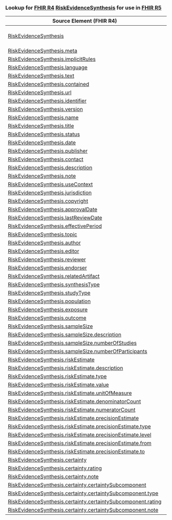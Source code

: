 ### Lookup for [FHIR R4](https://hl7.org/fhir/R4/) [RiskEvidenceSynthesis](https://hl7.org/fhir/R4/RiskEvidenceSynthesis.html) for use in [FHIR R5](https://hl7.org/fhir/R5/)

| Source Element (FHIR R4) | Usage | Target |
| -------------- | ----- | ------ |
| [RiskEvidenceSynthesis](https://hl7.org/fhir/R4/RiskEvidenceSynthesis.html#resource) | `UseExtension` | [http://hl7.org/fhir/4.0/StructureDefinition/extension-RiskEvidenceSynthesis](StructureDefinition-ext-R4-RiskEvidenceSynthesis.html) |
| [RiskEvidenceSynthesis.meta](https://hl7.org/fhir/R4/RiskEvidenceSynthesis.html#resource) | `UseBasicElement` | [Resource.meta](https://hl7.org/fhir/R5/Resource.html#resource) |
| [RiskEvidenceSynthesis.implicitRules](https://hl7.org/fhir/R4/RiskEvidenceSynthesis.html#resource) | `UseBasicElement` | [Resource.implicitRules](https://hl7.org/fhir/R5/Resource.html#resource) |
| [RiskEvidenceSynthesis.language](https://hl7.org/fhir/R4/RiskEvidenceSynthesis.html#resource) | `UseBasicElement` | [Resource.language](https://hl7.org/fhir/R5/Resource.html#resource) |
| [RiskEvidenceSynthesis.text](https://hl7.org/fhir/R4/RiskEvidenceSynthesis.html#resource) | `UseBasicElement` | [DomainResource.text](https://hl7.org/fhir/R5/DomainResource.html#resource) |
| [RiskEvidenceSynthesis.contained](https://hl7.org/fhir/R4/RiskEvidenceSynthesis.html#resource) | `UseBasicElement` | [DomainResource.contained](https://hl7.org/fhir/R5/DomainResource.html#resource) |
| [RiskEvidenceSynthesis.url](https://hl7.org/fhir/R4/RiskEvidenceSynthesis.html#resource) | `UseExtensionFromAncestor` | - |
| [RiskEvidenceSynthesis.identifier](https://hl7.org/fhir/R4/RiskEvidenceSynthesis.html#resource) | `UseBasicElement` | [Basic.identifier](https://hl7.org/fhir/R5/Basic.html#resource) |
| [RiskEvidenceSynthesis.version](https://hl7.org/fhir/R4/RiskEvidenceSynthesis.html#resource) | `UseExtensionFromAncestor` | - |
| [RiskEvidenceSynthesis.name](https://hl7.org/fhir/R4/RiskEvidenceSynthesis.html#resource) | `UseExtensionFromAncestor` | - |
| [RiskEvidenceSynthesis.title](https://hl7.org/fhir/R4/RiskEvidenceSynthesis.html#resource) | `UseExtensionFromAncestor` | - |
| [RiskEvidenceSynthesis.status](https://hl7.org/fhir/R4/RiskEvidenceSynthesis.html#resource) | `UseExtensionFromAncestor` | - |
| [RiskEvidenceSynthesis.date](https://hl7.org/fhir/R4/RiskEvidenceSynthesis.html#resource) | `UseExtensionFromAncestor` | - |
| [RiskEvidenceSynthesis.publisher](https://hl7.org/fhir/R4/RiskEvidenceSynthesis.html#resource) | `UseExtensionFromAncestor` | - |
| [RiskEvidenceSynthesis.contact](https://hl7.org/fhir/R4/RiskEvidenceSynthesis.html#resource) | `UseExtensionFromAncestor` | - |
| [RiskEvidenceSynthesis.description](https://hl7.org/fhir/R4/RiskEvidenceSynthesis.html#resource) | `UseExtensionFromAncestor` | - |
| [RiskEvidenceSynthesis.note](https://hl7.org/fhir/R4/RiskEvidenceSynthesis.html#resource) | `UseExtensionFromAncestor` | - |
| [RiskEvidenceSynthesis.useContext](https://hl7.org/fhir/R4/RiskEvidenceSynthesis.html#resource) | `UseExtensionFromAncestor` | - |
| [RiskEvidenceSynthesis.jurisdiction](https://hl7.org/fhir/R4/RiskEvidenceSynthesis.html#resource) | `UseExtensionFromAncestor` | - |
| [RiskEvidenceSynthesis.copyright](https://hl7.org/fhir/R4/RiskEvidenceSynthesis.html#resource) | `UseExtensionFromAncestor` | - |
| [RiskEvidenceSynthesis.approvalDate](https://hl7.org/fhir/R4/RiskEvidenceSynthesis.html#resource) | `UseExtensionFromAncestor` | - |
| [RiskEvidenceSynthesis.lastReviewDate](https://hl7.org/fhir/R4/RiskEvidenceSynthesis.html#resource) | `UseExtensionFromAncestor` | - |
| [RiskEvidenceSynthesis.effectivePeriod](https://hl7.org/fhir/R4/RiskEvidenceSynthesis.html#resource) | `UseExtensionFromAncestor` | - |
| [RiskEvidenceSynthesis.topic](https://hl7.org/fhir/R4/RiskEvidenceSynthesis.html#resource) | `UseExtensionFromAncestor` | - |
| [RiskEvidenceSynthesis.author](https://hl7.org/fhir/R4/RiskEvidenceSynthesis.html#resource) | `UseBasicElement` | [Basic.author](https://hl7.org/fhir/R5/Basic.html#resource) |
| [RiskEvidenceSynthesis.editor](https://hl7.org/fhir/R4/RiskEvidenceSynthesis.html#resource) | `UseExtensionFromAncestor` | - |
| [RiskEvidenceSynthesis.reviewer](https://hl7.org/fhir/R4/RiskEvidenceSynthesis.html#resource) | `UseExtensionFromAncestor` | - |
| [RiskEvidenceSynthesis.endorser](https://hl7.org/fhir/R4/RiskEvidenceSynthesis.html#resource) | `UseExtensionFromAncestor` | - |
| [RiskEvidenceSynthesis.relatedArtifact](https://hl7.org/fhir/R4/RiskEvidenceSynthesis.html#resource) | `UseExtensionFromAncestor` | - |
| [RiskEvidenceSynthesis.synthesisType](https://hl7.org/fhir/R4/RiskEvidenceSynthesis.html#resource) | `UseExtensionFromAncestor` | - |
| [RiskEvidenceSynthesis.studyType](https://hl7.org/fhir/R4/RiskEvidenceSynthesis.html#resource) | `UseExtensionFromAncestor` | - |
| [RiskEvidenceSynthesis.population](https://hl7.org/fhir/R4/RiskEvidenceSynthesis.html#resource) | `UseExtensionFromAncestor` | - |
| [RiskEvidenceSynthesis.exposure](https://hl7.org/fhir/R4/RiskEvidenceSynthesis.html#resource) | `UseExtensionFromAncestor` | - |
| [RiskEvidenceSynthesis.outcome](https://hl7.org/fhir/R4/RiskEvidenceSynthesis.html#resource) | `UseExtensionFromAncestor` | - |
| [RiskEvidenceSynthesis.sampleSize](https://hl7.org/fhir/R4/RiskEvidenceSynthesis.html#resource) | `UseExtensionFromAncestor` | - |
| [RiskEvidenceSynthesis.sampleSize.description](https://hl7.org/fhir/R4/RiskEvidenceSynthesis.html#resource) | `UseExtensionFromAncestor` | - |
| [RiskEvidenceSynthesis.sampleSize.numberOfStudies](https://hl7.org/fhir/R4/RiskEvidenceSynthesis.html#resource) | `UseExtensionFromAncestor` | - |
| [RiskEvidenceSynthesis.sampleSize.numberOfParticipants](https://hl7.org/fhir/R4/RiskEvidenceSynthesis.html#resource) | `UseExtensionFromAncestor` | - |
| [RiskEvidenceSynthesis.riskEstimate](https://hl7.org/fhir/R4/RiskEvidenceSynthesis.html#resource) | `UseExtensionFromAncestor` | - |
| [RiskEvidenceSynthesis.riskEstimate.description](https://hl7.org/fhir/R4/RiskEvidenceSynthesis.html#resource) | `UseExtensionFromAncestor` | - |
| [RiskEvidenceSynthesis.riskEstimate.type](https://hl7.org/fhir/R4/RiskEvidenceSynthesis.html#resource) | `UseExtensionFromAncestor` | - |
| [RiskEvidenceSynthesis.riskEstimate.value](https://hl7.org/fhir/R4/RiskEvidenceSynthesis.html#resource) | `UseExtensionFromAncestor` | - |
| [RiskEvidenceSynthesis.riskEstimate.unitOfMeasure](https://hl7.org/fhir/R4/RiskEvidenceSynthesis.html#resource) | `UseExtensionFromAncestor` | - |
| [RiskEvidenceSynthesis.riskEstimate.denominatorCount](https://hl7.org/fhir/R4/RiskEvidenceSynthesis.html#resource) | `UseExtensionFromAncestor` | - |
| [RiskEvidenceSynthesis.riskEstimate.numeratorCount](https://hl7.org/fhir/R4/RiskEvidenceSynthesis.html#resource) | `UseExtensionFromAncestor` | - |
| [RiskEvidenceSynthesis.riskEstimate.precisionEstimate](https://hl7.org/fhir/R4/RiskEvidenceSynthesis.html#resource) | `UseExtensionFromAncestor` | - |
| [RiskEvidenceSynthesis.riskEstimate.precisionEstimate.type](https://hl7.org/fhir/R4/RiskEvidenceSynthesis.html#resource) | `UseExtensionFromAncestor` | - |
| [RiskEvidenceSynthesis.riskEstimate.precisionEstimate.level](https://hl7.org/fhir/R4/RiskEvidenceSynthesis.html#resource) | `UseExtensionFromAncestor` | - |
| [RiskEvidenceSynthesis.riskEstimate.precisionEstimate.from](https://hl7.org/fhir/R4/RiskEvidenceSynthesis.html#resource) | `UseExtensionFromAncestor` | - |
| [RiskEvidenceSynthesis.riskEstimate.precisionEstimate.to](https://hl7.org/fhir/R4/RiskEvidenceSynthesis.html#resource) | `UseExtensionFromAncestor` | - |
| [RiskEvidenceSynthesis.certainty](https://hl7.org/fhir/R4/RiskEvidenceSynthesis.html#resource) | `UseExtensionFromAncestor` | - |
| [RiskEvidenceSynthesis.certainty.rating](https://hl7.org/fhir/R4/RiskEvidenceSynthesis.html#resource) | `UseExtensionFromAncestor` | - |
| [RiskEvidenceSynthesis.certainty.note](https://hl7.org/fhir/R4/RiskEvidenceSynthesis.html#resource) | `UseExtensionFromAncestor` | - |
| [RiskEvidenceSynthesis.certainty.certaintySubcomponent](https://hl7.org/fhir/R4/RiskEvidenceSynthesis.html#resource) | `UseExtensionFromAncestor` | - |
| [RiskEvidenceSynthesis.certainty.certaintySubcomponent.type](https://hl7.org/fhir/R4/RiskEvidenceSynthesis.html#resource) | `UseExtensionFromAncestor` | - |
| [RiskEvidenceSynthesis.certainty.certaintySubcomponent.rating](https://hl7.org/fhir/R4/RiskEvidenceSynthesis.html#resource) | `UseExtensionFromAncestor` | - |
| [RiskEvidenceSynthesis.certainty.certaintySubcomponent.note](https://hl7.org/fhir/R4/RiskEvidenceSynthesis.html#resource) | `UseExtensionFromAncestor` | - |
